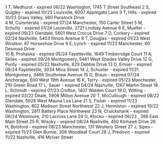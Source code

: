 1 T, Medhurst - expired 06/22 Washington, 1745 T Street Southeast
2 S, Quigley - expired 10/23 Louisville, 6007 Applegate Lane 
3 T, Hills - expired 10/23 Grass Valley, 560 Penstock Drive  
4 M, Cummerata - expired 07/24 Manchester, 150 Carter Street 
5 M, Schultz - expired 01/24 Louisville, 2721 Lindsay Avenue 
6 E, Mueller - expired 09/23 Glendale, 5601 West Crocus Drive
7 D, Corkery - expired 02/24 Nashville, 5403 Illinois Avenue 
8 T, Douglas - expired 01/23 West Windsor, 87 Horseshoe Drive
9 E, Lynch - expired 11/23 Manchester, 60 Desousa Drive      
10 B, Prohaska - expired 05/24 Fayetteville, 1649 Timberridge Court
11 A, Skiles - expired 09/24 Montgomery, 5461 West Shades Valley Drive
12 G, Purdy - expired 05/22 Nashville, 629 Debbie Drive
13 D, Ernser - expired 06/24 Fayetteville, 3034 Mica Street
14 J, Schuster - expired 11/21 Montgomery, 3466 Southview Avenue
15 G, Braun - expired 07/24 Anchorage, 600 West 19th Avenue
16 K, Terry - expired 05/23 Manchester, 210 Green Road
17 L, Sauer - expired 04/24 Nashville, 1267 Martin Street
18 L, Schmidt - expired 07/23 Crofton, 1407 Walden Court
19 D, Witting - expired 03/22 Deale, 5906 Milton Avenue
20 T, McCullough - expired 08/22 Glendale, 5928 West Mauna Loa Lane
21 S, Fisher - expired 11/23 Washington, 802 Madison Street Northwest
22 J, Hermiston - expired 10/22 Washington, 2811 Battery Place Northwest
23 N, Cruickshank - expired 06/24 Westmore, 210 Lacross Lane
24 G, Klocko - expired 06/23 , 388 East Main Street
25 R, Wisoky - expired 08/24 Nashville, 450 Kinhawk Drive
26 H, Botsford - expired 08/23 Manchester, 131 Westerly Street
27 J, Sipes - expired 11/23 Glen Burnie, 308 Woodleaf Court
28 J, Predovic - expired 11/22 Nashville, 416 McIver Street
